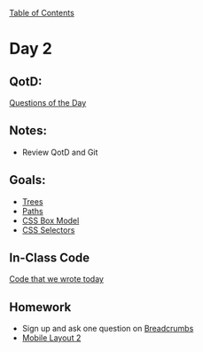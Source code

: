 [Table of Contents](/README.md)

# Day 2

## QotD:
[Questions of the Day]()

## Notes:
* Review QotD and Git

## Goals:
* [Trees](/units/trees/README.md)
* [Paths](/units/paths/README.md)
* [CSS Box Model](/units/css-box-model/README.md)
* [CSS Selectors](/units/css-selectors)

## In-Class Code
[Code that we wrote today](/notes/day-02/code)

## Homework
* Sign up and ask one question on [Breadcrumbs](http://tiy.breadcrumbsqa.com/)
* [Mobile Layout 2](https://github.com/TIY-Austin-Front-End-Engineering/mobile-layout-2)
